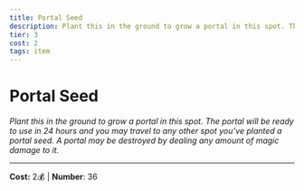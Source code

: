 ```yaml
---
title: Portal Seed
description: Plant this in the ground to grow a portal in this spot. The portal will be ready to use in 24 hours and you may travel to any other spot you’ve planted a portal seed. A portal may be destroyed by dealing any amount of magic damage to it.
tier: 3
cost: 2
tags: item
---
```

# Portal Seed

_Plant this in the ground to grow a portal in this spot. The portal will be ready to use in 24 hours and you may travel to any other spot you’ve planted a portal seed. A portal may be destroyed by dealing any amount of magic damage to it._

___
**Cost:** 2💰 | **Number**: 36
